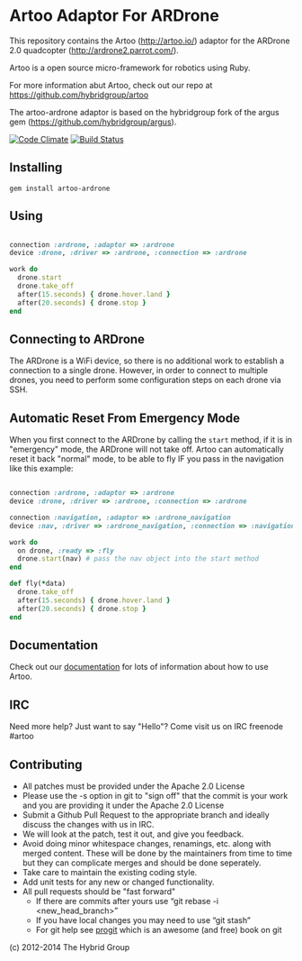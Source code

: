 # Artoo Adaptor For ARDrone

This repository contains the Artoo (http://artoo.io/) adaptor for the ARDrone 2.0 quadcopter (http://ardrone2.parrot.com/).

Artoo is a open source micro-framework for robotics using Ruby.

For more information abut Artoo, check out our repo at https://github.com/hybridgroup/artoo

The artoo-ardrone adaptor is based on the hybridgroup fork of the argus gem (https://github.com/hybridgroup/argus).

[![Code Climate](https://codeclimate.com/github/hybridgroup/artoo-ardrone.png)](https://codeclimate.com/github/hybridgroup/artoo-ardrone) [![Build Status](https://travis-ci.org/hybridgroup/artoo-ardrone.png?branch=master)](https://travis-ci.org/hybridgroup/artoo-ardrone)

## Installing

```
gem install artoo-ardrone
```

## Using

```ruby

connection :ardrone, :adaptor => :ardrone
device :drone, :driver => :ardrone, :connection => :ardrone

work do
  drone.start
  drone.take_off
  after(15.seconds) { drone.hover.land }
  after(20.seconds) { drone.stop }
end
```

## Connecting to ARDrone

The ARDrone is a WiFi device, so there is no additional work to establish a connection to a single drone. However, in order to connect to multiple drones, you need to perform some configuration steps on each drone via SSH.

## Automatic Reset From Emergency Mode

When you first connect to the ARDrone by calling the `start` method, if it is in "emergency" mode, the ARDrone will not take off. Artoo can automatically reset it back "normal" mode, to be able to fly IF you pass in the navigation like this example:

```ruby

connection :ardrone, :adaptor => :ardrone
device :drone, :driver => :ardrone, :connection => :ardrone

connection :navigation, :adaptor => :ardrone_navigation
device :nav, :driver => :ardrone_navigation, :connection => :navigation

work do
  on drone, :ready => :fly
  drone.start(nav) # pass the nav object into the start method
end

def fly(*data)
  drone.take_off
  after(15.seconds) { drone.hover.land }
  after(20.seconds) { drone.stop }
end
```

## Documentation

Check out our [documentation](http://artoo.io/documentation/) for lots of information about how to use Artoo.

## IRC

Need more help? Just want to say "Hello"? Come visit us on IRC freenode #artoo

## Contributing

* All patches must be provided under the Apache 2.0 License
* Please use the -s option in git to "sign off" that the commit is your work and you are providing it under the Apache 2.0 License
* Submit a Github Pull Request to the appropriate branch and ideally discuss the changes with us in IRC.
* We will look at the patch, test it out, and give you feedback.
* Avoid doing minor whitespace changes, renamings, etc. along with merged content. These will be done by the maintainers from time to time but they can complicate merges and should be done seperately.
* Take care to maintain the existing coding style.
* Add unit tests for any new or changed functionality.
* All pull requests should be "fast forward"
  * If there are commits after yours use “git rebase -i <new_head_branch>”
  * If you have local changes you may need to use “git stash”
  * For git help see [progit](http://git-scm.com/book) which is an awesome (and free) book on git


(c) 2012-2014 The Hybrid Group
